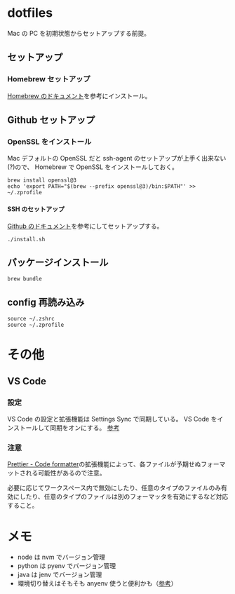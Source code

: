 # dotfiles

Mac の PC を初期状態からセットアップする前提。

## セットアップ

### Homebrew セットアップ

[Homebrew のドキュメント](https://docs.brew.sh/FAQ)を参考にインストール。

## Github セットアップ

### OpenSSL をインストール

Mac デフォルトの OpenSSL だと ssh-agent のセットアップが上手く出来ない(?)ので、
Homebrew で OpenSSL をインストールしておく。

```
brew install openssl@3
echo 'export PATH="$(brew --prefix openssl@3)/bin:$PATH"' >> ~/.zprofile
```

#### SSH のセットアップ

[Github のドキュメント](https://docs.github.com/ja/authentication/connecting-to-github-with-ssh/generating-a-new-ssh-key-and-adding-it-to-the-ssh-agent?platform=mac)を参考にしてセットアップする。

```
./install.sh
```

## パッケージインストール

```
brew bundle
```

## config 再読み込み

```
source ~/.zshrc
source ~/.zprofile
```

# その他

## VS Code

### 設定

VS Code の設定と拡張機能は Settings Sync で同期している。
VS Code をインストールして同期をオンにする。
[参考](https://code.visualstudio.com/docs/editor/settings-sync)

### 注意

[Prettier - Code formatter](https://marketplace.visualstudio.com/items?itemName=SimonSiefke.prettier-vscode)の拡張機能によって、各ファイルが予期せぬフォーマットされる可能性があるので注意。

必要に応じてワークスペース内で無効にしたり、任意のタイプのファイルのみ有効にしたり、任意のタイプのファイルは別のフォーマッタを有効にするなど対応すること。

# メモ

- node は nvm でバージョン管理
- python は pyenv でバージョン管理
- java は jenv でバージョン管理
- 環境切り替えはそもそも anyenv 使うと便利かも（[参考](https://zenn.dev/ryuu/articles/use-anyversions)）
